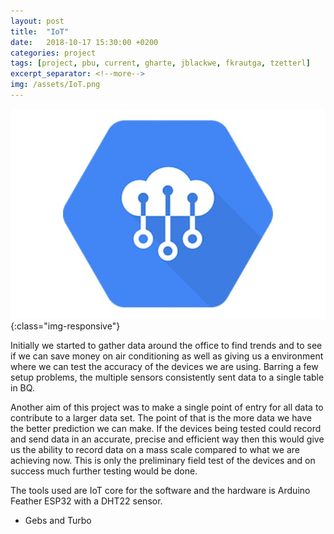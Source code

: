 ```yaml
---
layout: post
title:  "IoT"
date:   2018-10-17 15:30:00 +0200
categories: project
tags: [project, pbu, current, gharte, jblackwe, fkrautga, tzetterl]
excerpt_separator: <!--more-->
img: /assets/IoT.png
---
```

![Internet of Things](/assets/IoT.png){:class="img-responsive"}

Initially we started to gather data around the office to find trends and to see if we can save money on air conditioning as well as giving us a environment where we can test the accuracy of the devices we are using. Barring a few setup problems, the multiple sensors consistently sent data to a single table in BQ.

Another aim of this project was to make a single point of entry for all data to contribute to a larger data set. The point of that is the more data we have the better prediction we can make. If the devices being tested could record and send data in an accurate, precise and efficient way then this would give us the ability to record data on a mass scale compared to what we are achieving now. This is only the preliminary field test of the devices and on success much further testing would be done.

The tools used are IoT core for the software and the hardware is Arduino Feather ESP32 with a DHT22 sensor.

- Gebs and Turbo




